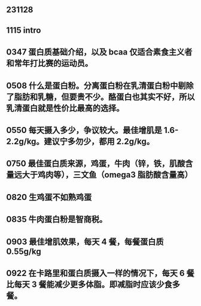 ## 231128

## 1115 intro

## 0347 蛋白质基础介绍，以及 bcaa 仅适合素食主义者和常年打比赛的运动员。

## 0508 什么是蛋白粉。分离蛋白粉在乳清蛋白粉中剔除了脂肪和乳糖，但要贵不少。酪蛋白也其实不好，所以乳清蛋白就是性价比最高的选择。

## 0550 每天摄入多少，争议较大。最佳增肌是 1.6-2.2g/kg。建议宁多勿少，都用 2.2g/kg。

## 0750 最佳蛋白质来源，鸡蛋，牛肉（锌，铁，肌酸含量远大于鸡肉等），三文鱼（omega3 脂肪酸含量高）

## 0820 生鸡蛋不如熟鸡蛋

## 0835 牛肉蛋白粉是智商税。

## 0903 最佳增肌效果，每天 4 餐，每餐蛋白质 0.55g/kg

## 0922 在卡路里和蛋白质摄入一样的情况下，每天 6 餐比每天 3 餐能减少更多体脂。即减脂时应该少食多餐。
